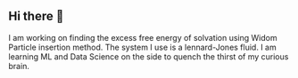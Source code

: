 ## Hi there 👋

I am working on finding the excess free energy of solvation using Widom Particle insertion method. The system I use is a lennard-Jones fluid. 
I am learning ML and Data Science on the side to quench the thirst of my curious brain.


